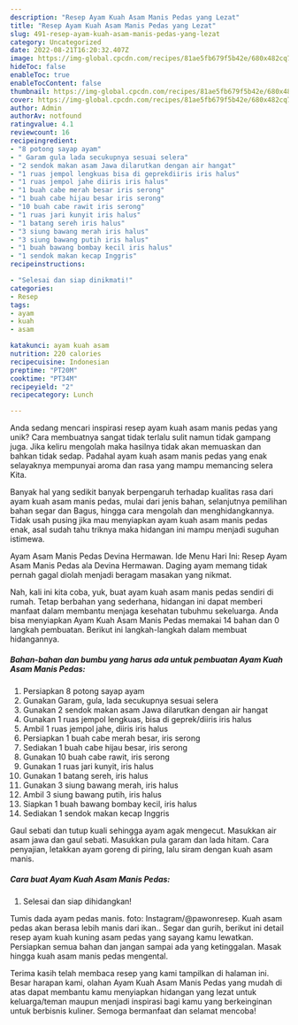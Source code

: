 ```yaml
---
description: "Resep Ayam Kuah Asam Manis Pedas yang Lezat"
title: "Resep Ayam Kuah Asam Manis Pedas yang Lezat"
slug: 491-resep-ayam-kuah-asam-manis-pedas-yang-lezat
category: Uncategorized
date: 2022-08-21T16:20:32.407Z
image: https://img-global.cpcdn.com/recipes/81ae5fb679f5b42e/680x482cq70/ayam-kuah-asam-manis-pedas-foto-resep-utama.jpg
hideToc: false
enableToc: true
enableTocContent: false
thumbnail: https://img-global.cpcdn.com/recipes/81ae5fb679f5b42e/680x482cq70/ayam-kuah-asam-manis-pedas-foto-resep-utama.jpg
cover: https://img-global.cpcdn.com/recipes/81ae5fb679f5b42e/680x482cq70/ayam-kuah-asam-manis-pedas-foto-resep-utama.jpg
author: Admin
authorAv: notfound
ratingvalue: 4.1
reviewcount: 16
recipeingredient:
- "8 potong sayap ayam"
- " Garam gula lada secukupnya sesuai selera"
- "2 sendok makan asam Jawa dilarutkan dengan air hangat"
- "1 ruas jempol lengkuas bisa di geprekdiiris iris halus"
- "1 ruas jempol jahe diiris iris halus"
- "1 buah cabe merah besar iris serong"
- "1 buah cabe hijau besar iris serong"
- "10 buah cabe rawit iris serong"
- "1 ruas jari kunyit iris halus"
- "1 batang sereh iris halus"
- "3 siung bawang merah iris halus"
- "3 siung bawang putih iris halus"
- "1 buah bawang bombay kecil iris halus"
- "1 sendok makan kecap Inggris"
recipeinstructions:

- "Selesai dan siap dinikmati!"
categories:
- Resep
tags:
- ayam
- kuah
- asam

katakunci: ayam kuah asam 
nutrition: 220 calories
recipecuisine: Indonesian
preptime: "PT20M"
cooktime: "PT34M"
recipeyield: "2"
recipecategory: Lunch

---
```





Anda sedang mencari inspirasi resep ayam kuah asam manis pedas yang unik? Cara membuatnya sangat tidak terlalu sulit namun tidak gampang juga. Jika keliru mengolah maka hasilnya tidak akan memuaskan dan bahkan tidak sedap. Padahal ayam kuah asam manis pedas yang enak selayaknya mempunyai aroma dan rasa yang mampu memancing selera Kita.





Banyak hal yang sedikit banyak berpengaruh terhadap kualitas rasa dari ayam kuah asam manis pedas, mulai dari jenis bahan, selanjutnya pemilihan bahan segar dan Bagus, hingga cara mengolah dan menghidangkannya. Tidak usah pusing jika mau menyiapkan ayam kuah asam manis pedas enak,      asal sudah tahu triknya maka hidangan ini mampu menjadi suguhan istimewa.














Ayam Asam Manis Pedas Devina Hermawan. Ide Menu Hari Ini: Resep Ayam Asam Manis Pedas ala Devina Hermawan. Daging ayam memang tidak pernah gagal diolah menjadi beragam masakan yang nikmat.






Nah, kali ini kita coba, yuk, buat ayam kuah asam manis pedas sendiri di rumah. Tetap berbahan yang sederhana, hidangan ini dapat memberi manfaat dalam membantu menjaga kesehatan tubuhmu sekeluarga. Anda bisa menyiapkan Ayam Kuah Asam Manis Pedas memakai 14 bahan dan 0 langkah pembuatan. Berikut ini langkah-langkah dalam membuat hidangannya.

<!--inarticleads1-->

##### Bahan-bahan dan bumbu yang harus ada untuk pembuatan Ayam Kuah Asam Manis Pedas:

1. Persiapkan 8 potong sayap ayam
1. Gunakan  Garam, gula, lada secukupnya sesuai selera
1. Gunakan 2 sendok makan asam Jawa dilarutkan dengan air hangat
1. Gunakan 1 ruas jempol lengkuas, bisa di geprek/diiris iris halus
1. Ambil 1 ruas jempol jahe, diiris iris halus
1. Persiapkan 1 buah cabe merah besar, iris serong
1. Sediakan 1 buah cabe hijau besar, iris serong
1. Gunakan 10 buah cabe rawit, iris serong
1. Gunakan 1 ruas jari kunyit, iris halus
1. Gunakan 1 batang sereh, iris halus
1. Gunakan 3 siung bawang merah, iris halus
1. Ambil 3 siung bawang putih, iris halus
1. Siapkan 1 buah bawang bombay kecil, iris halus
1. Sediakan 1 sendok makan kecap Inggris


Gaul sebati dan tutup kuali sehingga ayam agak mengecut. Masukkan air asam jawa dan gaul sebati. Masukkan pula garam dan lada hitam. Cara penyajian, letakkan ayam goreng di piring, lalu siram dengan kuah asam manis. 

<!--inarticleads2-->

##### Cara buat Ayam Kuah Asam Manis Pedas:


1. Selesai dan siap dihidangkan!

Tumis dada ayam pedas manis. foto: Instagram/@pawonresep. Kuah asam pedas akan berasa lebih manis dari ikan.. Segar dan gurih, berikut ini detail resep ayam kuah kuning asam pedas yang sayang kamu lewatkan. Persiapkan semua bahan dan jangan sampai ada yang ketinggalan. Masak hingga kuah asam manis pedas mengental. 

Terima kasih telah membaca resep yang kami tampilkan di halaman ini. Besar harapan kami, olahan Ayam Kuah Asam Manis Pedas yang mudah di atas dapat membantu kamu menyiapkan hidangan yang lezat untuk keluarga/teman maupun menjadi inspirasi bagi kamu yang berkeinginan untuk berbisnis kuliner. Semoga bermanfaat dan selamat mencoba!
